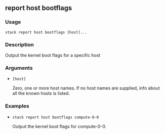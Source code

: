 ## report host bootflags

### Usage

`stack report host bootflags [host]...`

### Description

Output the kernel boot flags for a specific host

### Arguments

* `[host]`

   Zero, one or more host names. If no host names are supplied, info about
	all the known hosts is listed.


### Examples

* `stack report host bootflags compute-0-0`

   Output the kernel boot flags for compute-0-0.



